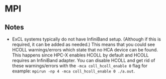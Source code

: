 # MPI

## Notes

- ExCL systems typically do not have InfiniBand setup. (Although if this is required, it can be added as needed.) This means that you could see HCOLL warnings/errors which state that no HCA device can be found. This happens since HPC-X enables HCOLL by default and HCOLL requires an InfiniBand adapter. You can disable HCOLL and get rid of these warnings/errors with the `-mca coll_hcoll_enable 0` flag for example: `mpirun -np 4 -mca coll_hcoll_enable 0 ./a.out`.
